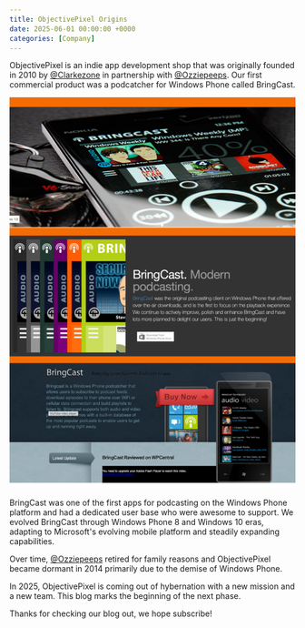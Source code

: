 ```yaml
---
title: ObjectivePixel Origins
date: 2025-06-01 00:00:00 +0000
categories: [Company]
---
```


ObjectivePixel is an indie app development shop that was originally founded in 2010 by [@Clarkezone](https://twitter.com/clarkezone) in partnership with [@Ozziepeeps](https://twitter.com/ozziepeeps). Our first commercial product was a podcatcher for Windows Phone called BringCast.

![BringCast podcast app showcase](/assets/img/bringcastmerge.jpg)

BringCast was one of the first apps for podcasting on the Windows Phone platform and had a dedicated user base who were awesome to support. We evolved BringCast through Windows Phone 8 and Windows 10 eras, adapting to Microsoft's evolving mobile platform and steadily expanding capabilities.

Over time, [@Ozziepeeps](https://twitter.com/ozziepeeps) retired for family reasons and ObjectivePixel became dormant in 2014 primarily due to the demise of Windows Phone.

In 2025, ObjectivePixel is coming out of hybernation with a new mission and a new team. This blog marks the beginning of the next phase.  

Thanks for checking our blog out, we hope subscribe!
